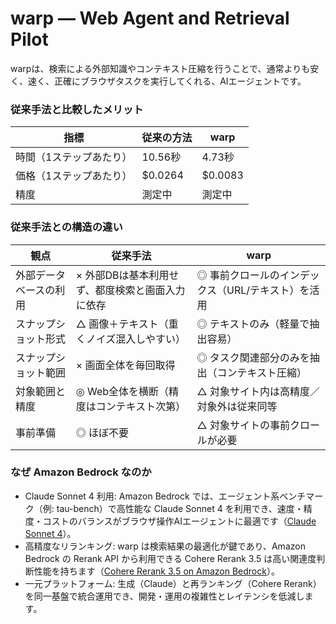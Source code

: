 # warp — Web Agent and Retrieval Pilot

warpは、検索による外部知識やコンテキスト圧縮を行うことで、通常よりも安く、速く、正確にブラウザタスクを実行してくれる、AIエージェントです。

### 従来手法と比較したメリット
| 指標 | 従来の方法 | warp |
| --- | --- | --- |
| 時間（1ステップあたり） | 10.56秒 | 4.73秒 |
| 価格（1ステップあたり）| $0.0264 | $0.0083 |
| 精度 | 測定中 | 測定中 |

### 従来手法との構造の違い
| 観点 | 従来手法 | warp |
| --- | --- | --- |
| 外部データベースの利用 | × 外部DBは基本利用せず、都度検索と画面入力に依存 | ◎ 事前クロールのインデックス（URL/テキスト）を活用 |
| スナップショット形式 | △ 画像＋テキスト（重くノイズ混入しやすい） | ◎ テキストのみ（軽量で抽出容易） |
| スナップショット範囲 | × 画面全体を毎回取得 | ◎ タスク関連部分のみを抽出（コンテキスト圧縮） |
| 対象範囲と精度 | ◎ Web全体を横断（精度はコンテキスト次第） | △ 対象サイト内は高精度／対象外は従来同等 |
| 事前準備 | ◎ ほぼ不要 | △ 対象サイトの事前クロールが必要 |

### なぜ Amazon Bedrock なのか
- Claude Sonnet 4 利用: Amazon Bedrock では、エージェント系ベンチマーク（例: tau-bench）で高性能な Claude Sonnet 4 を利用でき、速度・精度・コストのバランスがブラウザ操作AIエージェントに最適です（[Claude Sonnet 4](https://www.anthropic.com/news/claude-4?ref=faangboss.com)）。
- 高精度なリランキング: warp は検索結果の最適化が鍵であり、Amazon Bedrock の Rerank API から利用できる Cohere Rerank 3.5 は高い関連度判断性能を持ちます（[Cohere Rerank 3.5 on Amazon Bedrock](https://aws.amazon.com/jp/blogs/machine-learning/cohere-rerank-3-5-is-now-available-in-amazon-bedrock-through-rerank-api/)）。
- 一元プラットフォーム: 生成（Claude）と再ランキング（Cohere Rerank）を同一基盤で統合運用でき、開発・運用の複雑性とレイテンシを低減します。